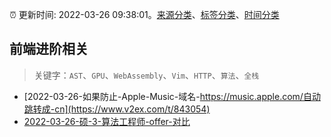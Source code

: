 :alarm_clock: 更新时间: 2022-03-26 09:38:01。[来源分类](../README.md)、[标签分类](../TAGS.md)、[时间分类](../TIMELINE.md)

## 前端进阶相关


> 关键字：`AST`、`GPU`、`WebAssembly`、`Vim`、`HTTP`、`算法`、`全栈`



- [2022-03-26-如果防止-Apple-Music-域名-https://music.apple.com/自动跳转成-cn](https://www.v2ex.com/t/843054) 
- [2022-03-26-硕-3-算法工程师-offer-对比](https://www.v2ex.com/t/843045) 